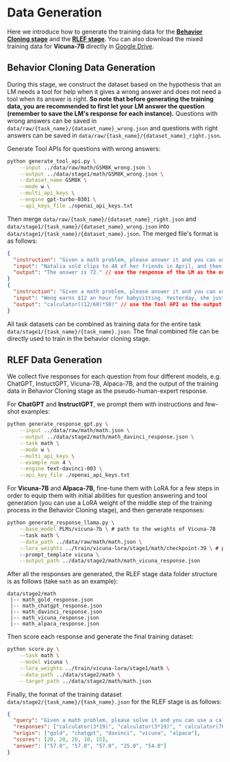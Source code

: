 # Data Generation

Here we introduce how to generate the training data for the **[Behavior Cloning stage](#Behavior-Cloning-Data-Generation)** and the **[RLEF stage](#RLEF-Data-Generation)**. You can also download the mixed training data for **Vicuna-7B** directly in [Google Drive](https://drive.google.com/drive/folders/1rqBrVcOl1ykFDd7g71xNwt9Q194L67DJ?usp=sharing).

## Behavior Cloning Data Generation

During this stage, we construct the dataset based on the hypothesis that an LM needs a tool for help when it gives a wrong answer and does not need a tool when its answer is right. **So note that before generating the training data, you are recommended to first let your LM answer the question (remember to save the LM's response for each instance).** Questions with wrong answers can be saved in `data/raw/{task_name}/{dataset_name}_wrong.json` and questions with right answers can be saved in `data/raw/{task_name}/{dataset_name}_right.json`.

Generate Tool APIs for questions with wrong answers:

```bash
python generate_tool_api.py \
    --input ../data/raw/math/GSM8K_wrong.json \
    --output ../data/stage1/math/GSM8K_wrong.json \
    --dataset_name GSM8K \
    --mode w \
    --multi_api_keys \
    --engine gpt-turbo-0301 \
    --api_keys_file ./openai_api_keys.txt
```

Then merge `data/raw/{task_name}/{dataset_name}_right.json` and `data/stage1/{task_name}/{dataset_name}_wrong.json` into `data/stage1/{task_name}/{dataset_name}.json`. The merged file's format is as follows:

```json
{
  "instruction": "Given a math problem, please answer it and you can use a calculator for help.",
  "input": "Natalia sold clips to 48 of her friends in April, and then she sold half as many clips in May. How many clips did Natalia sell altogether in April and May?",
  "output": "The answer is 72." // use the response of the LM as the output directly for questions with right answers.
}
{
  "instruction": "Given a math problem, please answer it and you can use a calculator for help.",
  "input": "Weng earns $12 an hour for babysitting. Yesterday, she just did 50 minutes of babysitting. How much did she earn?",
  "output": "calculator((12/60)*50)" // use the Tool API as the output for questions with wrong answers.
}
```

All task datasets can be combined as training data for the entire task `data/stage1/{task_name}/{task_name}.json`. The final combined file can be directly used to train in the behavior cloning stage.

## RLEF Data Generation

We collect five responses for each question from four different models, e.g. ChatGPT, InstuctGPT, Vicuna-7B, Alpaca-7B, and the output of the training data in Behavior Cloning stage as the pseudo-human-expert response.

For **ChatGPT** and **InstructGPT**, we prompt them with instructions and few-shot examples:

```bash
python generate_response_gpt.py \
    --input ../data/raw/math/math.json \
    --output ../data/stage2/math/math_davinci_response.json \
    --task math \
    --mode w \
    --multi_api_keys \
    --example_num 4 \
    --engine text-davinci-003 \
    --api_key_file ./openai_api_keys.txt
```

For **Vicuna-7B** and **Alpaca-7B**, fine-tune them with LoRA for a few steps in order to equip them with initial abilities for question answering and tool generation (you can use a LoRA weight of the middle step of the training process in the Behavior Cloning stage), and then generate responses:

```bash
python generate_response_llama.py \
    --base_model PLMs/vicuna-7b \ # path to the weights of Vicuna-7B
    --task math \
    --data_path ../data/raw/math/math.json \
    --lora_weights ../train/vicuna-lora/stage1/math/checkpoint-39 \ # path to the lora weights
    --prompt_template vicuna \
    --output_path ../data/stage2/math/math_vicuna_response.json
```

After all the responses are generated, the RLEF stage data folder structure is as follows (take `math` as an example):

```
data/stage2/math
 |-- math_gold_response.json
 |-- math_chatgpt_response.json
 |-- math_davinci_response.json
 |-- math_vicuna_response.json
 |-- math_alpaca_response.json
```

Then score each response and generate the final training dataset:

```bash
python score.py \
    --task math \
    --model vicuna \
    --lora_weights ../train/vicuna-lora/stage1/math \
    --data_path ../data/stage2/math \
    --target_path ../data/stage2/math/math.json
```

Finally, the format of the training dataset `data/stage2/{task_name}/{task_name}.json` for the RLEF stage is as follows:

```json
{
  "query": "Given a math problem, please solve it and you can use a calculator for help.\nJean has three times as much money as Jane. They have a combined total of $76. How much money does Jean have?",
  "responses": ["calculator(3*19)", "calculator(3*19)", " calculator(76/4*3)", "Jean has $76 / 3 = $<<76/3=25>>25", "Jean has $54."],
  "origin": ["gold", "chatgpt", "davinci", "vicuna", "alpaca"],
  "scores": [20, 20, 20, 10, 15],
  "answer": ["57.0", "57.0", "57.0", "25.0", "54.0"]
}
```

